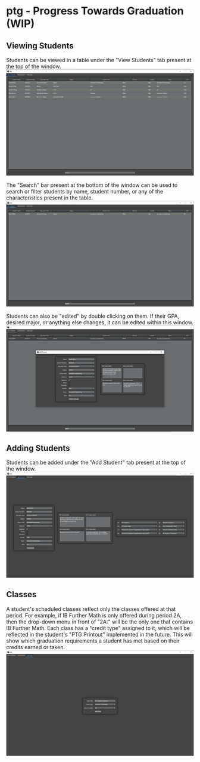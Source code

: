 # ptg - Progress Towards Graduation (WIP)
## Viewing Students

Students can be viewed in a table under the "View Students" tab present at the top of the window.
![alt text](pics/viewstudent.PNG "View Student Table")

The "Search" bar present at the bottom of the window can be used to search or filter students by name, student number, or any of the characteristics present in the table.
![alt text](pics/studentsearch.PNG "Search Student Table")

Students can also be "edited" by double clicking on them. If their GPA, desired major, or anything else changes, it can be edited within this window.
![alt text](pics/editstudent.PNG "Edit Student")

## Adding Students

Students can be added under the "Add Student" tab present at the top of the window.
![alt text](pics/addstudent.PNG "Add Student")

## Classes

A student's scheduled classes reflect only the classes offered at that period. For example, if IB Further Math is only offered during period 2A, then the drop-down menu in front of "2A:" will be the only one that contains IB Further Math. Each class has a "credit type" assigned to it, which will be reflected in the student's "PTG Printout" implemented in the future. This will show which graduation requirements a student has met based on their credits earned or taken.
![alt text](pics/addclass.PNG "Add Class")
